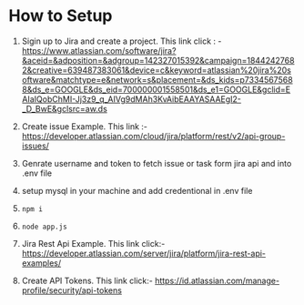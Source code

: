 # How to Setup 
1. Sigin up to Jira and create a project. 
This link click : - https://www.atlassian.com/software/jira?&aceid=&adposition=&adgroup=142327015392&campaign=18442427682&creative=639487383061&device=c&keyword=atlassian%20jira%20software&matchtype=e&network=s&placement=&ds_kids=p73345675688&ds_e=GOOGLE&ds_eid=700000001558501&ds_e1=GOOGLE&gclid=EAIaIQobChMI-Jj3z9_q_AIVg9dMAh3KvAibEAAYASAAEgI2-_D_BwE&gclsrc=aw.ds


2. Create issue Example.
This link :- https://developer.atlassian.com/cloud/jira/platform/rest/v2/api-group-issues/


3. Genrate username and token to fetch issue or task form jira api  and into .env file

4. setup mysql in your machine and add credentional in .env file 

5. `npm i`
6. `node app.js`

7. Jira Rest Api Example.
This link click:- https://developer.atlassian.com/server/jira/platform/jira-rest-api-examples/

8. Create API Tokens.
This link click:- https://id.atlassian.com/manage-profile/security/api-tokens
 